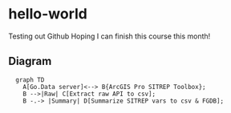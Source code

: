 # hello-world
Testing out Github
Hoping I can finish this course this month!

## Diagram
```mermaid
  graph TD
    A[Go.Data server]<--> B{ArcGIS Pro SITREP Toolbox};
    B -->|Raw| C[Extract raw API to csv];
    B -.-> |Summary| D[Summarize SITREP vars to csv & FGDB];
```

